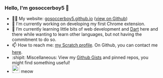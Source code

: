 ### Hello, I'm gosoccerboy5 👋

- 👨‍💻 My website: [gosoccerboy5.github.io](//gosoccerboy5.github.io) ([view on Github](//github.com/gosoccerboy5/gosoccerboy5.github.io))
- 🔭 I'm currently working on developing my first Chrome extension.
- 🌱 I’m currently learning little bits of web development and [Dart](//dart.dev) here and there while wanting to learn other languages, but not having the commitment to do so.
- 📫 How to reach me: [my Scratch profile](https://scratch.mit.edu/users/gosoccerboy5). On Github, you can contact me [here](https://github.com/gosoccerboy5/gosoccerboy5/discussions).
- :shipit: Miscellaneous: View my <a href="//gist.github.com/gosoccerboy5" target="_blank">Github Gists</a> and pinned repos, you might find something useful!
- <img src="https://raw.githubusercontent.com/gosoccerboy5/gosoccerboy5.github.io/3deab9880fec886abe2e55fcdb43bee838820ea4/resources/cat-head.svg" alt=":)" width="25"/> meow
